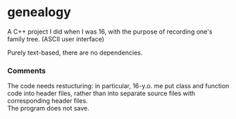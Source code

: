 # genealogy
A C++ project I did when I was 16, with the purpose of recording one's family tree. (ASCII user interface)

Purely text-based, there are no dependencies.

### Comments

The code needs restucturing: in particular, 16-y.o. me put class and function code into header files, rather than into separate source files with corresponding header files.  
The program does not save.
